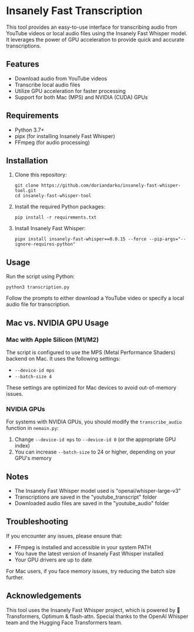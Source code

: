 # Insanely Fast Transcription

This tool provides an easy-to-use interface for transcribing audio from YouTube videos or local audio files using the Insanely Fast Whisper model. It leverages the power of GPU acceleration to provide quick and accurate transcriptions.

## Features

- Download audio from YouTube videos
- Transcribe local audio files
- Utilize GPU acceleration for faster processing
- Support for both Mac (MPS) and NVIDIA (CUDA) GPUs

## Requirements

- Python 3.7+
- pipx (for installing Insanely Fast Whisper)
- FFmpeg (for audio processing)

## Installation

1. Clone this repository:
   ```
   git clone https://github.com/doriandarko/insanely-fast-whisper-tool.git
   cd insanely-fast-whisper-tool
   ```

2. Install the required Python packages:
   ```
   pip install -r requirements.txt
   ```

3. Install Insanely Fast Whisper:
   ```
   pipx install insanely-fast-whisper==0.0.15 --force --pip-args="--ignore-requires-python"
   ```

## Usage

Run the script using Python:
```
python3 transcription.py
```
Follow the prompts to either download a YouTube video or specify a local audio file for transcription.

## Mac vs. NVIDIA GPU Usage

### Mac with Apple Silicon (M1/M2)

The script is configured to use the MPS (Metal Performance Shaders) backend on Mac. It uses the following settings:

- `--device-id mps`
- `--batch-size 4`

These settings are optimized for Mac devices to avoid out-of-memory issues.

### NVIDIA GPUs

For systems with NVIDIA GPUs, you should modify the `transcribe_audio` function in `nemain.py`:

1. Change `--device-id mps` to `--device-id 0` (or the appropriate GPU index)
2. You can increase `--batch-size` to 24 or higher, depending on your GPU's memory

## Notes

- The Insanely Fast Whisper model used is "openai/whisper-large-v3"
- Transcriptions are saved in the "youtube_transcript" folder
- Downloaded audio files are saved in the "youtube_audio" folder

## Troubleshooting

If you encounter any issues, please ensure that:
- FFmpeg is installed and accessible in your system PATH
- You have the latest version of Insanely Fast Whisper installed
- Your GPU drivers are up to date

For Mac users, if you face memory issues, try reducing the batch size further.

## Acknowledgements

This tool uses the Insanely Fast Whisper project, which is powered by 🤗 Transformers, Optimum & flash-attn. Special thanks to the OpenAI Whisper team and the Hugging Face Transformers team.

